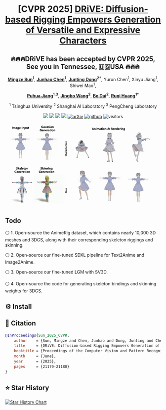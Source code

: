 <div align="center">

# [CVPR 2025] [DRiVE: Diffusion-based Rigging Empowers Generation of Versatile and Expressive Characters](https://driveavatar.github.io/)

🔥🔥🔥DRiVE has been accepted by CVPR 2025, See you in Tennessee, 🇺🇸USA 🔥🔥🔥
---

**[Mingze Sun](https://scholar.google.com/citations?user=TTW2mVoAAAAJ&hl=en)<sup>1</sup>**, **[Junhao Chen](https://scholar.google.com/citations?hl=en&user=uVMnzPMAAAAJ)<sup>1</sup>**, **[Junting Dong](https://scholar.google.com/citations?user=dEzL5pAAAAAJ&hl=en)<sup>2†</sup>**, Yurun Chen<sup>1</sup>, Xinyu Jiang<sup>1</sup>, Shiwei Mao<sup>1</sup>, 

**[Puhua Jiang](https://scholar.google.com/citations?user=E-k3WcgAAAAJ&hl=en)<sup>1,3</sup>**, **[Jingbo Wang](https://scholar.google.com/citations?user=GStTsxAAAAAJ&hl=en)<sup>2</sup>**, **[Bo Dai](https://scholar.google.com/citations?user=KNWTvgEAAAAJ&hl=en)<sup>2</sup>**, **[Ruqi Huang](https://scholar.google.com/citations?user=cgRY63gAAAAJ&hl=en)<sup>1†</sup>**



<sup>1</sup> Tsinghua University  <sup>2</sup> Shanghai AI Laboratory  <sup>3</sup> PengCheng Laboratory



<!-- [![hf_space](https://img.shields.io/badge/🤗-LeaderBoard-blue.svg)](xxx)
[![hf_space](https://img.shields.io/badge/🤗-Paper%20In%20HF-red.svg)](xxx)
[![hf_space](https://img.shields.io/badge/🤗-Online_Demo-yellow.svg)](xxx) -->
<!-- [![Home Page](static/images/homepage.svg)](https://dancetog.github.io/)  -->
<!-- [![Dataset](https://img.shields.io/badge/Dataset-PairFS_4K-green)](xxx)
[![Dataset](https://img.shields.io/badge/Dataset-HumanRob_300-green)](xxx)
[![Dataset](https://img.shields.io/badge/Dataset-DanceTogEval_100-green)](xxx)
[![Dataset Download](https://img.shields.io/badge/Benchmark-TogetherVideoBench-red)](xxx) -->

<a href='https://driveavatar.github.io/'><img src='https://img.shields.io/badge/Project-Page-blue'></a>
<a href='https://openaccess.thecvf.com/content/CVPR2025/html/Sun_DRiVE_Diffusion-based_Rigging_Empowers_Generation_of_Versatile_and_Expressive_Characters_CVPR_2025_paper.html'><img src='https://img.shields.io/badge/CVPR-HTML-yellow'></a>
<a href='https://openaccess.thecvf.com/content/CVPR2025/papers/Sun_DRiVE_Diffusion-based_Rigging_Empowers_Generation_of_Versatile_and_Expressive_Characters_CVPR_2025_paper.pdf'><img src='https://img.shields.io/badge/CVPR-PDF-red'></a>
<a href='https://openaccess.thecvf.com/content/CVPR2025/supplemental/Sun_DRiVE_Diffusion-based_Rigging_CVPR_2025_supplemental.pdf'><img src='https://img.shields.io/badge/CVPR-Supp.Mat.-golden'></a>
[![arXiv](https://img.shields.io/badge/Arxiv-2411.17423-b31b1b.svg?logo=arXiv)](https://arxiv.org/abs/2411.17423)
[![github](https://img.shields.io/github/stars/yisuanwang/DRiVE.svg?style=social)](https://github.com/yisuanwang/DRiVE/) 
![visitors](https://visitor-badge.laobi.icu/badge?page_id=yisuanwang.DRiVE&left_color=green&right_color=red)  



![teaser](assets/ezgif-5-ba5ef716cf.gif)

</div>

## Todo

⚪️ 1. Open-source the AnimeRig dataset, which contains nearly 10,000 3D meshes and 3DGS, along with their corresponding skeleton riggings and skinning.

⚪️ 2. Open-source our fine-tuned SDXL pipeline for Text2Anime and Image2Anime.

⚪️ 3. Open-source our fine-tuned LGM with SV3D.

⚪️ 4. Open-source the code for generating skeleton bindings and skinning weights for 3DGS.


## ⚙️ Install

## 📂 Citation

```bibtex
@InProceedings{Sun_2025_CVPR,
    author    = {Sun, Mingze and Chen, Junhao and Dong, Junting and Chen, Yurun and Jiang, Xinyu and Mao, Shiwei and Jiang, Puhua and Wang, Jingbo and Dai, Bo and Huang, Ruqi},
    title     = {DRiVE: Diffusion-based Rigging Empowers Generation of Versatile and Expressive Characters},
    booktitle = {Proceedings of the Computer Vision and Pattern Recognition Conference (CVPR)},
    month     = {June},
    year      = {2025},
    pages     = {21170-21180}
}
```


## ⭐️ Star History

[![Star History Chart](https://api.star-history.com/svg?repos=yisuanwang/DRiVE&type=Date)](https://star-history.com/#yisuanwang/DRiVE&Date)

